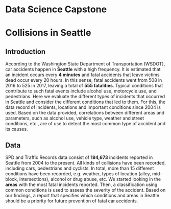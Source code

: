 # Data Science Capstone

# Collisions in Seattle

## Introduction

According to the Washington State Department of Transportation (WSDOT), car accidents happen in **Seattle** with a high frequency. It is estimated that an incident occurs every **4 minutes** and fatal accidents that leave victims dead occur every 20 hours. In this sense, fatal accidents went from 508 in 2016 to 525 in 2017, leaving a total of **555 fatalities**. Typical conditions that contribute to such fatal events include alcohol use, motorcycle use, and pedestrians. Here we evaluate the different types of incidents that occurred in Seattle and consider the different conditions that led to them. For this, the data record of incidents, locations and important conditions since 2004 is used. Based on the data provided, correlations between different areas and parameters, such as alcohol use, vehicle type, weather and street conditions, etc., are of use to detect the most common type of accident and its causes.


## Data

SPD and Traffic Records data consist of **194,673** incidents reported in Seattle from 2004 to the present. All kinds of collisions have been recorded, including cars, pedestrians and cyclists. In total, more than 15 different conditions have been recorded, e.g. weather, types of location (alley, mid-block, intersections), alcohol or drug abuse, etc. We started looking in the **areas** with the most fatal incidents reported. Then, a classification using common conditions is used to assess the severity of the accident. Based on our findings, a report that specifies which conditions and areas in Seattle should be a priority for future prevention of fatal car accidents.
